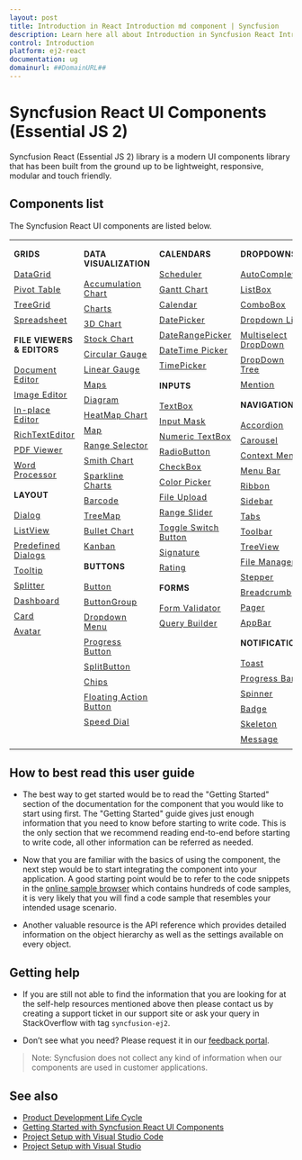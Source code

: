 ```yaml
---
layout: post
title: Introduction in React Introduction md component | Syncfusion
description: Learn here all about Introduction in Syncfusion React Introduction md component of Syncfusion Essential JS 2 and more.
control: Introduction 
platform: ej2-react
documentation: ug
domainurl: ##DomainURL##
---
```


# Syncfusion React UI Components (Essential JS 2)

Syncfusion React (Essential JS 2) library is a modern UI components library that has been built from the ground up to be lightweight, responsive, modular and touch friendly.

## Components list

The Syncfusion React UI components are listed below.

<style>
## table
{
border:0 !important;
line-height: 2!important;
}

tr
{
border:0 !important;
}

td
{
border:0 !important;
vertical-align: top;
}

.controlanchorlink
{
text-decoration: none!important;
font-size: 14px!important;
text-align: left!important;
padding: 5px 0px;
letter-spacing: 1px;
}
.controlcategory
{
font-size: 14px!important;
text-align: left!important;
font-weight: bold!important;
letter-spacing: 0.7px;
}
}

</style>

<table id="table" style="border: 0px;">
<tbody>
<colgroup>
<col style="width: 25%">
<col style="width: 25%">
<col style="width: 25%">
<col style="width: 25%">
</colgroup>
</tbody>
<tr>
    <td>
        <div><p class="controlcategory">GRIDS</p></div>
        <div class="controlanchorlink"><a target="_self" href="https://ej2.syncfusion.com/react/documentation/grid/getting-started">DataGrid</a></div>
        <div class="controlanchorlink"><a target="_self" href="https://ej2.syncfusion.com/react/documentation/pivotview/getting-started">Pivot Table</a></div>
        <div class="controlanchorlink"><a target="_self" href="https://ej2.syncfusion.com/react/documentation/treegrid/getting-started">TreeGrid</a></div>
         <div class="controlanchorlink"><a target="_self" href="https://ej2.syncfusion.com/react/documentation/spreadsheet/getting-started">Spreadsheet</a></div>
        <div><p class="controlcategory">FILE VIEWERS & EDITORS</p></div>
        <div class="controlanchorlink"><a target="_self" href="https://ej2.syncfusion.com/react/documentation/document-editor/getting-started">Document Editor</a></div>
        <div class="controlanchorlink"><a target="_self" href="https://ej2.syncfusion.com/react/documentation/image-editor/getting-started">Image Editor</a></div>
        <div class="controlanchorlink"><a target="_self" href="https://ej2.syncfusion.com/react/documentation/inplace-editor/getting-started">In-place Editor</a></div>
        <div class="controlanchorlink"><a target="_self" href="https://ej2.syncfusion.com/react/documentation/rich-text-editor/getting-started">RichTextEditor</a></div>
        <div class="controlanchorlink"><a target="_self" href="https://ej2.syncfusion.com/react/documentation/pdfviewer/getting-started">PDF Viewer</a></div>
        <div class="controlanchorlink"><a target="_self" href="https://ej2.syncfusion.com/react/documentation/document-editor/getting-started">Word Processor</a></div>
        <div><p class="controlcategory">LAYOUT</p></div>
        <div class="controlanchorlink"><a target="_self" href="https://ej2.syncfusion.com/react/documentation/dialog/getting-started">Dialog</a></div>
        <div class="controlanchorlink"><a target="_self" href="https://ej2.syncfusion.com/react/documentation/listview/getting-started">ListView</a></div>
        <div class="controlanchorlink"><a target="_self" href="https://ej2.syncfusion.com/react/documentation/predefined-dialogs/getting-started">Predefined Dialogs</a></div>
        <div class="controlanchorlink"><a target="_self" href="https://ej2.syncfusion.com/react/documentation/tooltip/getting-started">Tooltip</a></div>
        <div class="controlanchorlink"><a target="_self" href="https://ej2.syncfusion.com/react/documentation/splitter/getting-started">Splitter</a></div>
        <div class="controlanchorlink"><a target="_self" href="https://ej2.syncfusion.com/react/documentation/dashboard-layout/getting-started">Dashboard</a></div>
        <div class="controlanchorlink"><a target="_self" href="https://ej2.syncfusion.com/react/documentation/card/getting-started">Card</a></div>
        <div class="controlanchorlink"><a target="_self" href="https://ej2.syncfusion.com/react/documentation/avatar/getting-started">Avatar</a></div>
    </td>
    <td>
        <div><p class="controlcategory">DATA VISUALIZATION</p></div>
        <div class="controlanchorlink"><a target="_self" href="https://ej2.syncfusion.com/react/documentation/accumulation-chart/getting-started">Accumulation Chart</a></div>
        <div class="controlanchorlink"><a target="_self" href="https://ej2.syncfusion.com/react/documentation/chart/getting-started">Charts</a></div>
        <div class="controlanchorlink"><a target="_self" href="https://ej2.syncfusion.com/react/documentation/3d-chart/getting-started">3D Chart</a></div>
        <div class="controlanchorlink"><a target="_self" href="https://ej2.syncfusion.com/react/documentation/stock-chart/getting-started">Stock Chart</a></div>
        <div class="controlanchorlink"><a target="_self" href="https://ej2.syncfusion.com/react/documentation/circular-gauge/getting-started">Circular Gauge</a></div>
        <div class="controlanchorlink"><a target="_self" href="https://ej2.syncfusion.com/react/documentation/linear-gauge/getting-started">Linear Gauge</a></div>
        <div class="controlanchorlink"><a target="_self" href="https://ej2.syncfusion.com/react/documentation/maps/getting-started">Maps</a></div>
        <div class="controlanchorlink"><a target="_self" href="https://ej2.syncfusion.com/react/documentation/diagram/getting-started">Diagram </a></div>
        <div class="controlanchorlink"><a target="_self" href="https://ej2.syncfusion.com/react/documentation/heatmap-chart/getting-started">HeatMap Chart</a></div>
        <div class="controlanchorlink"><a target="_self" href="https://ej2.syncfusion.com/react/documentation/maps/getting-started">Map</a></div>
        <div class="controlanchorlink"><a target="_self" href="https://ej2.syncfusion.com/react/documentation/range-navigator/getting-started">Range Selector</a></div>
        <div class="controlanchorlink"><a target="_self" href="https://ej2.syncfusion.com/react/documentation/smithchart/getting-started">Smith Chart</a></div>
        <div class="controlanchorlink"><a target="_self" href="https://ej2.syncfusion.com/react/documentation/sparkline/getting-started">Sparkline Charts</a></div>
        <div class="controlanchorlink"><a target="_self" href="https://ej2.syncfusion.com/react/documentation/barcode/getting-started">Barcode</a></div>
        <div class="controlanchorlink"><a target="_self" href="https://ej2.syncfusion.com/react/documentation/treemap/getting-started">TreeMap</a></div>
        <div class="controlanchorlink"><a target="_self" href="https://ej2.syncfusion.com/react/documentation/bullet-chart/getting-started">Bullet Chart</a></div>
        <div class="controlanchorlink"><a target="_self" href="https://ej2.syncfusion.com/react/documentation/kanban/getting-started">Kanban</a></div>
        <div><p class="controlcategory">BUTTONS</p></div>
        <div class="controlanchorlink"><a target="_self" href="https://ej2.syncfusion.com/react/documentation/button/getting-started">Button</a></div>
        <div class="controlanchorlink"><a target="_self" href="https://ej2.syncfusion.com/react/documentation/button-group/getting-started">ButtonGroup</a></div>
        <div class="controlanchorlink"><a target="_self" href="https://ej2.syncfusion.com/react/documentation/drop-down-button/getting-started">Dropdown Menu</a></div>
        <div class="controlanchorlink"><a target="_self" href="https://ej2.syncfusion.com/react/documentation/progress-button/getting-started">Progress Button</a></div>
        <div class="controlanchorlink"><a target="_self" href="https://ej2.syncfusion.com/react/documentation/split-button/getting-started">SplitButton</a></div>
        <div class="controlanchorlink"><a target="_self" href="https://ej2.syncfusion.com/react/documentation/chips/getting-started">Chips</a></div>
        <div class="controlanchorlink"><a target="_self" href="https://ej2.syncfusion.com/react/documentation/floating-action-button/getting-started">Floating Action Button</a></div>
        <div class="controlanchorlink"><a target="_self" href="https://ej2.syncfusion.com/react/documentation/speed-dial/getting-started">Speed Dial</a></div>
    </td>
    <td>
        <div><p class="controlcategory">CALENDARS</p></div>
        <div class="controlanchorlink"><a target="_self" href="https://ej2.syncfusion.com/react/documentation/schedule/getting-started">Scheduler</a></div>
        <div class="controlanchorlink"><a target="_self" href="https://ej2.syncfusion.com/react/documentation/gantt/getting-started">Gantt Chart</a></div>
        <div class="controlanchorlink"><a target="_self" href="https://ej2.syncfusion.com/react/documentation/calendar/getting-started">Calendar</a></div>
        <div class="controlanchorlink"><a target="_self" href="https://ej2.syncfusion.com/react/documentation/datepicker/getting-started">DatePicker</a></div>
        <div class="controlanchorlink"><a target="_self" href="https://ej2.syncfusion.com/react/documentation/daterangepicker/getting-started">DateRangePicker</a></div>
        <div class="controlanchorlink"><a target="_self" href="https://ej2.syncfusion.com/react/documentation/datetimepicker/getting-started">DateTime Picker</a></div>
        <div class="controlanchorlink"><a target="_self" href="https://ej2.syncfusion.com/react/documentation/timepicker/getting-started">TimePicker</a></div>
        <div><p class="controlcategory">INPUTS</p></div>
        <div class="controlanchorlink"><a target="_self" href="https://ej2.syncfusion.com/react/documentation/maskedtextbox/getting-started">TextBox</a></div>
        <div class="controlanchorlink"><a target="_self" href="https://ej2.syncfusion.com/react/documentation/maskedtextbox/getting-started">Input Mask</a></div>
        <div class="controlanchorlink"><a target="_self" href="https://ej2.syncfusion.com/react/documentation/numerictextbox/getting-started">Numeric TextBox</a></div>
        <div class="controlanchorlink"><a target="_self" href="https://ej2.syncfusion.com/react/documentation/radio-button/getting-started">RadioButton</a></div>
        <div class="controlanchorlink"><a target="_self" href="https://ej2.syncfusion.com/react/documentation/check-box/getting-started">CheckBox</a></div>
        <div class="controlanchorlink"><a target="_self" href="https://ej2.syncfusion.com/react/documentation/color-picker/getting-started">Color Picker</a></div>
        <div class="controlanchorlink"><a target="_self" href="https://ej2.syncfusion.com/react/documentation/uploader/getting-started">File Upload</a></div>
        <div class="controlanchorlink"><a target="_self" href="https://ej2.syncfusion.com/react/documentation/range-slider/getting-started">Range Slider</a></div>
        <div class="controlanchorlink"><a target="_self" href="https://ej2.syncfusion.com/react/documentation/switch/getting-started">Toggle Switch Button</a></div>
        <div class="controlanchorlink"><a target="_self" href="https://ej2.syncfusion.com/react/documentation/signature/getting-started">Signature</a></div>
        <div class="controlanchorlink"><a target="_self" href="https://ej2.syncfusion.com/react/documentation/rating/getting-started/">Rating</a></div>
        <div><p class="controlcategory">FORMS</p></div>
        <div class="controlanchorlink"><a target="_self" href="https://ej2.syncfusion.com/react/documentation/form-validator/validation-rules">Form Validator</a></div>
        <div class="controlanchorlink"><a target="_self" href="https://ej2.syncfusion.com/react/documentation/query-builder/getting-started">Query Builder</a></div>
    </td>
    <td>
        <div><p class="controlcategory">DROPDOWNS</p></div>
        <div class="controlanchorlink"><a target="_self" href="https://ej2.syncfusion.com/react/documentation/auto-complete/getting-started">AutoComplete</a></div>
        <div class="controlanchorlink"><a target="_self" href="https://ej2.syncfusion.com/react/documentation/list-box/getting-started">ListBox</a></div>
        <div class="controlanchorlink"><a target="_self" href="https://ej2.syncfusion.com/react/documentation/combo-box/getting-started/">ComboBox</a></div>
        <div class="controlanchorlink"><a target="_self" href="https://ej2.syncfusion.com/react/documentation/drop-down-list/getting-started">Dropdown List</a></div>
        <div class="controlanchorlink"><a target="_self" href="https://ej2.syncfusion.com/react/documentation/multi-select/getting-started/">Multiselect DropDown</a></div>
        <div class="controlanchorlink"><a target="_self" href="https://ej2.syncfusion.com/react/documentation/drop-down-tree/getting-started">DropDown Tree</a></div>
        <div class="controlanchorlink"><a target="_self" href="https://ej2.syncfusion.com/react/documentation/mention/getting-started">Mention</a></div>
        <div><p class="controlcategory">NAVIGATION</p></div>
        <div class="controlanchorlink"><a target="_self" href="https://ej2.syncfusion.com/react/documentation/accordion/getting-started">Accordion</a></div>
        <div class="controlanchorlink"><a target="_self" href="https://ej2.syncfusion.com/react/documentation/carousel/getting-started">Carousel</a></div>
        <div class="controlanchorlink"><a target="_self" href="https://ej2.syncfusion.com/react/documentation/context-menu/getting-started">Context Menu</a></div>
        <div class="controlanchorlink"><a target="_self" href="https://ej2.syncfusion.com/react/documentation/menu/getting-started">Menu Bar</a></div>
        <div class="controlanchorlink"><a target="_self" href="https://ej2.syncfusion.com/react/documentation/ribbon/getting-started">Ribbon</a></div>
        <div class="controlanchorlink"><a target="_self" href="https://ej2.syncfusion.com/react/documentation/sidebar/getting-started">Sidebar</a></div>
        <div class="controlanchorlink"><a target="_self" href="https://ej2.syncfusion.com/react/documentation/tab/getting-started">Tabs</a></div>
        <div class="controlanchorlink"><a target="_self" href="https://ej2.syncfusion.com/react/documentation/toolbar/getting-started">Toolbar</a></div>
        <div class="controlanchorlink"><a target="_self" href="https://ej2.syncfusion.com/react/documentation/treeview/getting-started">TreeView</a></div>
        <div class="controlanchorlink"><a target="_self" href="https://ej2.syncfusion.com/react/documentation/file-manager/getting-started">File Manager</a></div>
        <div class="controlanchorlink"><a target="_self" href="https://ej2.syncfusion.com/react/documentation/stepper/getting-started">Stepper</a></div>
        <div class="controlanchorlink"><a target="_self" href="https://ej2.syncfusion.com/react/documentation/breadcrumb/getting-started">Breadcrumb</a></div>
        <div class="controlanchorlink"><a target="_self" href="https://ej2.syncfusion.com/react/documentation/pager/getting-started">Pager</a></div>
        <div class="controlanchorlink"><a target="_self" href="https://ej2.syncfusion.com/react/documentation/appbar/getting-started">AppBar</a></div>
        <div><p class="controlcategory">NOTIFICATION</p></div>
        <div class="controlanchorlink"><a target="_self" href="https://ej2.syncfusion.com/react/documentation/toast/getting-started">Toast</a></div>
        <div class="controlanchorlink"><a target="_self" href="https://ej2.syncfusion.com/react/documentation/progress-bar/getting-started">Progress Bar</a></div>
        <div class="controlanchorlink"><a target="_self" href="https://ej2.syncfusion.com/react/documentation/spinner/getting-started">Spinner</a></div>
        <div class="controlanchorlink"><a target="_self" href="https://ej2.syncfusion.com/react/documentation/badge/getting-started">Badge</a></div>
        <div class="controlanchorlink"><a target="_self" href="https://ej2.syncfusion.com/react/documentation/skeleton/getting-started">Skeleton</a></div>
        <div class="controlanchorlink"><a target="_self" href="https://ej2.syncfusion.com/react/documentation/message/getting-started">Message</a></div>
    </td>
</tr>
</table>

## How to best read this user guide

* The best way to get started would be to read the "Getting Started" section
of the documentation for the component that you would like to start using first.
The "Getting Started" guide gives just enough information that you need to know
before starting to write code. This is the only section that we recommend reading
end-to-end before starting to write code, all other information can be referred as needed.

* Now that you are familiar with the basics of using the component, the next
step would be to start integrating the component into your application.
A good starting point would be to refer to the code snippets in the
[online sample browser](https://ej2.syncfusion.com/react/demos/#/fluent2/grid/overview) which contains
hundreds of code samples, it is very likely that you will find a code sample that
resembles your intended usage scenario.

* Another valuable resource is the API reference which provides detailed information
on the object hierarchy as well as the settings available on every object.

## Getting help

* If you are still not able to find the information that you are looking for at the
self-help resources mentioned above then please contact us by creating a support
ticket in our support site or ask your query in StackOverflow with tag `syncfusion-ej2`.

* Don’t see what you need? Please request it in our [feedback portal](https://www.syncfusion.com/feedback/react).

>Note: Syncfusion does not collect any kind of information when our components are used in customer applications.

## See also

* [Product Development Life Cycle](https://www.syncfusion.com/support/product-lifecycle/estudio)
* [Getting Started with Syncfusion React UI Components](https://ej2.syncfusion.com/react/documentation/getting-started/quick-start)
* [Project Setup with Visual Studio Code](https://ej2.syncfusion.com/react/documentation/visual-studio-code-integration/create-project)
* [Project Setup with Visual Studio](https://ej2.syncfusion.com/react/documentation/visual-studio-integration/overview)
